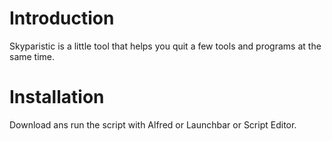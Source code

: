 # Introduction

Skyparistic is a little tool that helps you quit a few tools and programs at the same time. 

# Installation

Download ans run the script with Alfred or Launchbar or Script Editor.